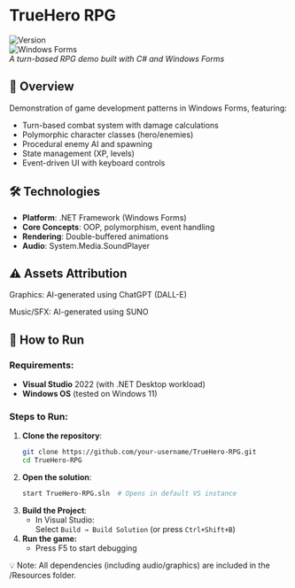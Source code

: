 # TrueHero RPG  
![Version](https://img.shields.io/badge/version-1.0.0--demo-orange)  
![Windows Forms](https://img.shields.io/badge/-Windows%20Forms-0078D7?logo=.net)  
*A turn-based RPG demo built with C# and Windows Forms*

## 📌 Overview
Demonstration of game development patterns in Windows Forms, featuring:
- Turn-based combat system with damage calculations
- Polymorphic character classes (hero/enemies)
- Procedural enemy AI and spawning
- State management (XP, levels)
- Event-driven UI with keyboard controls

## 🛠️ Technologies
- **Platform**: .NET Framework (Windows Forms)
- **Core Concepts**: OOP, polymorphism, event handling
- **Rendering**: Double-buffered animations
- **Audio**: System.Media.SoundPlayer

## ⚠️ Assets Attribution
Graphics: AI-generated using ChatGPT (DALL-E)

Music/SFX: AI-generated using SUNO 

## 🚀 How to Run

### Requirements:
- **Visual Studio** 2022 (with .NET Desktop workload)
- **Windows OS** (tested on Windows 11)

### Steps to Run:
1. **Clone the repository**:
   ```bash
   git clone https://github.com/your-username/TrueHero-RPG.git
   cd TrueHero-RPG
2. **Open the solution**:
   ```bash
   start TrueHero-RPG.sln  # Opens in default VS instance
3. **Build the Project**:
   - In Visual Studio:  
     Select `Build → Build Solution` (or press `Ctrl+Shift+B`)
4. **Run the game:**
    - Press F5 to start debugging

💡 Note: All dependencies (including audio/graphics) are included in the /Resources folder.
